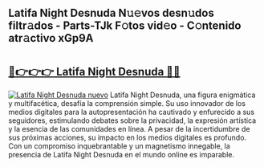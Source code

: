 ## Latifa Night Desnuda N𝚞𝚎vos desn𝚞dos filtr𝚊dos - Parts-TJk F𝚘tos vid𝚎o - C𝚘ntenido atr𝚊ctivo xGp9A

# <h2><a href="http://mbcmuh.tromn.icu/?c=Latifa+Night+Desnuda">🔗👉👉👉 Latifa Night Desnuda 🔗🔗</a></h2>

[![Latifa Night Desnuda nuevo](https://i.imgur.com/pEAQMta.gif)](http://mbcmuh.tromn.icu/?c=Latifa+Night+Desnuda)
Latifa Night Desnuda, una figura enigmática y multifacética, desafía la comprensión simple. Su uso innovador de los medios digitales para la autopresentación ha cautivado y enfurecido a sus seguidores, estimulando debates sobre la privacidad, la expresión artística y la esencia de las comunidades en línea. A pesar de la incertidumbre de sus próximas acciones, su impacto en los medios digitales es profundo. Con un compromiso inquebrantable y un magnetismo innegable, la presencia de Latifa Night Desnuda en el mundo online es imparable.
